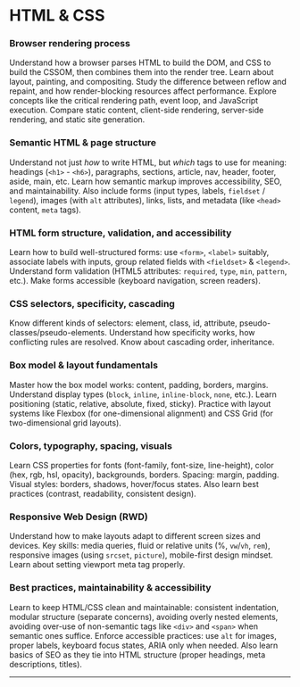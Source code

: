 # HTML & CSS

### Browser rendering process

Understand how a browser parses HTML to build the DOM, and CSS to build the CSSOM, then combines them into the render tree. Learn about layout, painting, and compositing. Study the difference between reflow and repaint, and how render-blocking resources affect performance. Explore concepts like the critical rendering path, event loop, and JavaScript execution. Compare static content, client-side rendering, server-side rendering, and static site generation.

### Semantic HTML & page structure

Understand not just *how* to write HTML, but *which* tags to use for meaning: headings (`<h1>` - `<h6>`), paragraphs, sections, article, nav, header, footer, aside, main, etc. Learn how semantic markup improves accessibility, SEO, and maintainability.
Also include forms (input types, labels, `fieldset` / `legend`), images (with `alt` attributes), links, lists, and metadata (like `<head>` content, `meta` tags).

### HTML form structure, validation, and accessibility

Learn how to build well-structured forms: use `<form>`, `<label>` suitably, associate labels with inputs, group related fields with `<fieldset>` & `<legend>`. Understand form validation (HTML5 attributes: `required`, `type`, `min`, `pattern`, etc.). Make forms accessible (keyboard navigation, screen readers).

### CSS selectors, specificity, cascading

Know different kinds of selectors: element, class, id, attribute, pseudo-classes/pseudo-elements. Understand how specificity works, how conflicting rules are resolved. Know about cascading order, inheritance.

### Box model & layout fundamentals

Master how the box model works: content, padding, borders, margins. Understand display types (`block`, `inline`, `inline-block`, `none`, etc.). Learn positioning (static, relative, absolute, fixed, sticky). Practice with layout systems like Flexbox (for one-dimensional alignment) and CSS Grid (for two-dimensional grid layouts).

### Colors, typography, spacing, visuals

Learn CSS properties for fonts (font-family, font-size, line-height), color (hex, rgb, hsl, opacity), backgrounds, borders. Spacing: margin, padding. Visual styles: borders, shadows, hover/focus states. Also learn best practices (contrast, readability, consistent design).

### Responsive Web Design (RWD)

Understand how to make layouts adapt to different screen sizes and devices. Key skills: media queries, fluid or relative units (%, `vw`/`vh`, `rem`), responsive images (using `srcset`, `picture`), mobile-first design mindset. Learn about setting viewport meta tag properly.

### Best practices, maintainability & accessibility

Learn to keep HTML/CSS clean and maintainable: consistent indentation, modular structure (separate concerns), avoiding overly nested elements, avoiding over-use of non-semantic tags like `<div>` and `<span>` when semantic ones suffice. Enforce accessible practices: use `alt` for images, proper labels, keyboard focus states, ARIA only when needed. Also learn basics of SEO as they tie into HTML structure (proper headings, meta descriptions, titles).

---
